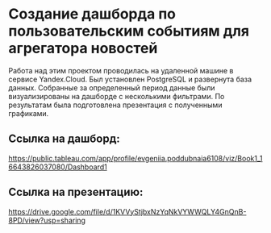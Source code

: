 # Создание дашборда по пользовательским событиям для агрегатора новостей
Работа над этим проектом проводилась на удаленной машине в сервисе Yandex.Cloud. Был установлен PostgreSQL и развернута база данных. Собранные за определенный период данные были визуализированы на дашборде с несколькими фильтрами. По результатам была подготовлена презентация с полученными графиками.

## Ссылка на дашборд:
https://public.tableau.com/app/profile/evgeniia.poddubnaia6108/viz/Book1_16643826037080/Dashboard1
## Ссылка на презентацию:
https://drive.google.com/file/d/1KVVyStjbxNzYqNkVYWWQLY4GnQnB-8PD/view?usp=sharing
